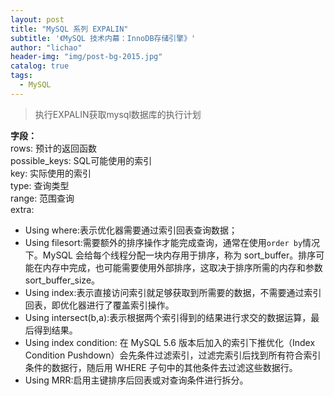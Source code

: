 ```yaml
---
layout: post
title: "MySQL 系列 EXPALIN"
subtitle: '《MySQL 技术内幕：InnoDB存储引擎》'
author: "lichao"
header-img: "img/post-bg-2015.jpg"
catalog: true
tags:
  - MySQL
---
```


> 执行EXPALIN获取mysql数据库的执行计划


**字段：**   
rows: 预计的返回函数   
possible_keys: SQL可能使用的索引   
key: 实际使用的索引    
type: 查询类型   
range: 范围查询    
extra:   
  * Using where:表示优化器需要通过索引回表查询数据；   
  * Using filesort:需要额外的排序操作才能完成查询，通常在使用```order by```情况下。MySQL 会给每个线程分配一块内存用于排序，称为 sort_buffer。排序可能在内存中完成，也可能需要使用外部排序，这取决于排序所需的内存和参数sort_buffer_size。  
  * Using index:表示直接访问索引就足够获取到所需要的数据，不需要通过索引回表，即优化器进行了覆盖索引操作。   
  * Using intersect(b,a):表示根据两个索引得到的结果进行求交的数据运算，最后得到结果。       
  * Using index condition: 在 MySQL 5.6 版本后加入的索引下推优化（Index Condition Pushdown）会先条件过滤索引，过滤完索引后找到所有符合索引条件的数据行，随后用 WHERE 子句中的其他条件去过滤这些数据行。   
  * Using MRR:启用主键排序后回表或对查询条件进行拆分。


